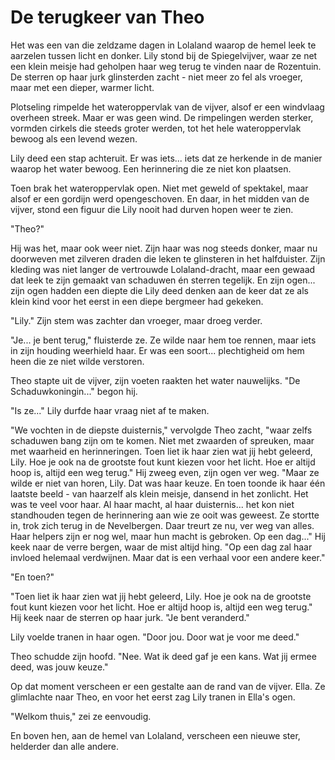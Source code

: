 # De terugkeer van Theo
Het was een van die zeldzame dagen in Lolaland waarop de hemel leek te aarzelen tussen licht en donker. Lily stond bij de Spiegelvijver, waar ze net een klein meisje had geholpen haar weg terug te vinden naar de Rozentuin. De sterren op haar jurk glinsterden zacht - niet meer zo fel als vroeger, maar met een dieper, warmer licht.

Plotseling rimpelde het wateroppervlak van de vijver, alsof er een windvlaag overheen streek. Maar er was geen wind. De rimpelingen werden sterker, vormden cirkels die steeds groter werden, tot het hele wateroppervlak bewoog als een levend wezen.

Lily deed een stap achteruit. Er was iets... iets dat ze herkende in de manier waarop het water bewoog. Een herinnering die ze niet kon plaatsen.

Toen brak het wateroppervlak open. Niet met geweld of spektakel, maar alsof er een gordijn werd opengeschoven. En daar, in het midden van de vijver, stond een figuur die Lily nooit had durven hopen weer te zien.

"Theo?"

Hij was het, maar ook weer niet. Zijn haar was nog steeds donker, maar nu doorweven met zilveren draden die leken te glinsteren in het halfduister. Zijn kleding was niet langer de vertrouwde Lolaland-dracht, maar een gewaad dat leek te zijn gemaakt van schaduwen én sterren tegelijk. En zijn ogen... zijn ogen hadden een diepte die Lily deed denken aan de keer dat ze als klein kind voor het eerst in een diepe bergmeer had gekeken.

"Lily." Zijn stem was zachter dan vroeger, maar droeg verder.

"Je... je bent terug," fluisterde ze. Ze wilde naar hem toe rennen, maar iets in zijn houding weerhield haar. Er was een soort... plechtigheid om hem heen die ze niet wilde verstoren.

Theo stapte uit de vijver, zijn voeten raakten het water nauwelijks. "De Schaduwkoningin..." begon hij.

"Is ze..." Lily durfde haar vraag niet af te maken.

"We vochten in de diepste duisternis," vervolgde Theo zacht, "waar zelfs schaduwen bang zijn om te komen. Niet met zwaarden of spreuken, maar met waarheid en herinneringen. Toen liet ik haar zien wat jij hebt geleerd, Lily. Hoe je ook na de grootste fout kunt kiezen voor het licht. Hoe er altijd hoop is, altijd een weg terug." Hij zweeg even, zijn ogen ver weg. "Maar ze wilde er niet van horen, Lily. Dat was haar keuze. En toen toonde ik haar één laatste beeld - van haarzelf als klein meisje, dansend in het zonlicht. Het was te veel voor haar. Al haar macht, al haar duisternis... het kon niet standhouden tegen de herinnering aan wie ze ooit was geweest. Ze stortte in, trok zich terug in de Nevelbergen. Daar treurt ze nu, ver weg van alles. Haar helpers zijn er nog wel, maar hun macht is gebroken. Op een dag..." Hij keek naar de verre bergen, waar de mist altijd hing. "Op een dag zal haar invloed helemaal verdwijnen. Maar dat is een verhaal voor een andere keer."

"En toen?"

"Toen liet ik haar zien wat jij hebt geleerd, Lily. Hoe je ook na de grootste fout kunt kiezen voor het licht. Hoe er altijd hoop is, altijd een weg terug." Hij keek naar de sterren op haar jurk. "Je bent veranderd."

Lily voelde tranen in haar ogen. "Door jou. Door wat je voor me deed."

Theo schudde zijn hoofd. "Nee. Wat ik deed gaf je een kans. Wat jij ermee deed, was jouw keuze."

Op dat moment verscheen er een gestalte aan de rand van de vijver. Ella. Ze glimlachte naar Theo, en voor het eerst zag Lily tranen in Ella's ogen.

"Welkom thuis," zei ze eenvoudig.

En boven hen, aan de hemel van Lolaland, verscheen een nieuwe ster, helderder dan alle andere.
